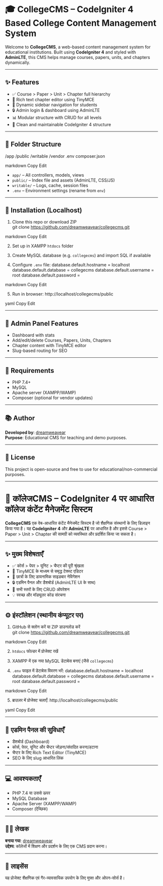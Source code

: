 # 🎓 CollegeCMS – CodeIgniter 4 Based College Content Management System

Welcome to **CollegeCMS**, a web-based content management system for educational institutions. Built using **CodeIgniter 4** and styled with **AdminLTE**, this CMS helps manage courses, papers, units, and chapters dynamically.

---

## ✨ Features

- ✅ Course > Paper > Unit > Chapter full hierarchy
- 📝 Rich text chapter editor using TinyMCE
- 📂 Dynamic sidebar navigation for students
- 🔒 Admin login & dashboard using AdminLTE
- 📊 Modular structure with CRUD for all levels
- 📁 Clean and maintainable CodeIgniter 4 structure

---

## 📁 Folder Structure

/app
/public
/writable
/vendor
.env
composer.json

markdown
Copy
Edit

- `app/` – All controllers, models, views
- `public/` – Index file and assets (AdminLTE, CSS/JS)
- `writable/` – Logs, cache, session files
- `.env` – Environment settings (rename from `env`)

---

## 🚀 Installation (Localhost)

1. Clone this repo or download ZIP  
git clone https://github.com/dreamweavear/collegecms.git

markdown
Copy
Edit

2. Set up in XAMPP `htdocs` folder

3. Create MySQL database (e.g. `collegecms`) and import SQL if available

4. Configure `.env` file:
database.default.hostname = localhost
database.default.database = collegecms
database.default.username = root
database.default.password =

markdown
Copy
Edit

5. Run in browser:
http://localhost/collegecms/public

yaml
Copy
Edit

---

## 🔧 Admin Panel Features

- Dashboard with stats
- Add/edit/delete Courses, Papers, Units, Chapters
- Chapter content with TinyMCE editor
- Slug-based routing for SEO

---

## 📌 Requirements

- PHP 7.4+
- MySQL
- Apache server (XAMPP/WAMP)
- Composer (optional for vendor updates)

---

## 📚 Author

**Developed by**: [dreamweavear](https://github.com/dreamweavear)  
**Purpose**: Educational CMS for teaching and demo purposes.

---

## 📄 License

This project is open-source and free to use for educational/non-commercial purposes.

---

# 📘 कॉलेजCMS – CodeIgniter 4 पर आधारित कॉलेज कंटेंट मैनेजमेंट सिस्टम

**CollegeCMS** एक वेब-आधारित कंटेंट मैनेजमेंट सिस्टम है जो शैक्षणिक संस्थानों के लिए डिज़ाइन किया गया है। यह **CodeIgniter 4** और **AdminLTE** पर आधारित है और इससे Course > Paper > Unit > Chapter की सामग्री को व्यवस्थित और प्रदर्शित किया जा सकता है।

---

## ✨ मुख्य विशेषताएँ

- ✅ कोर्स > पेपर > यूनिट > चैप्टर की पूरी श्रृंखला
- 📝 TinyMCE के माध्यम से समृद्ध टेक्स्ट एडिटर
- 📂 छात्रों के लिए डायनामिक साइडबार नेविगेशन
- 🔒 एडमिन पैनल और डैशबोर्ड (AdminLTE UI के साथ)
- 🧩 सभी स्तरों के लिए CRUD ऑपरेशन
- 💡 स्वच्छ और मॉड्यूलर कोड संरचना

---

## ⚙️ इंस्टॉलेशन (स्थानीय कंप्यूटर पर)

1. GitHub से क्लोन करें या ZIP डाउनलोड करें  
git clone https://github.com/dreamweavear/collegecms.git

markdown
Copy
Edit

2. `htdocs` फोल्डर में प्रोजेक्ट रखें

3. XAMPP में एक नया MySQL डेटाबेस बनाएं (जैसे `collegecms`)

4. `.env` फाइल में डेटाबेस विवरण भरें:
database.default.hostname = localhost
database.default.database = collegecms
database.default.username = root
database.default.password =

markdown
Copy
Edit

5. ब्राउज़र में प्रोजेक्ट चलाएँ:
http://localhost/collegecms/public

yaml
Copy
Edit

---

## 🔐 एडमिन पैनल की सुविधाएँ

- डैशबोर्ड (Dashboard)
- कोर्स, पेपर, यूनिट और चैप्टर जोड़ना/संपादित करना/हटाना
- चैप्टर के लिए Rich Text Editor (TinyMCE)
- SEO के लिए slug आधारित लिंक

---

## 💻 आवश्यकताएँ

- PHP 7.4 या उससे ऊपर
- MySQL Database
- Apache Server (XAMPP/WAMP)
- Composer (ऐच्छिक)

---

## 🙋‍♂️ लेखक

**बनाया गया**: [dreamweavear](https://github.com/dreamweavear)  
**उद्देश्य**: कॉलेजों में शिक्षण और प्रदर्शन के लिए एक CMS प्रदान करना।

---

## 📄 लाइसेंस

यह प्रोजेक्ट शैक्षणिक एवं गैर-व्यावसायिक उपयोग के लिए मुफ्त और ओपन-सोर्स है।
